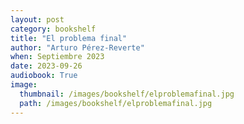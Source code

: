 ```yaml
---
layout: post
category: bookshelf
title: "El problema final"
author: "Arturo Pérez-Reverte"
when: Septiembre 2023
date: 2023-09-26
audiobook: True
image:
  thumbnail: /images/bookshelf/elproblemafinal.jpg
  path: /images/bookshelf/elproblemafinal.jpg
---
```

